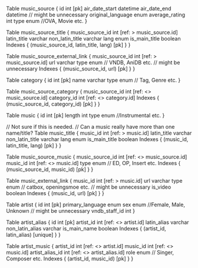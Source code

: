 Table music_source {
  id int [pk]
  air_date_start datetime
  air_date_end datetime // might be unnecessary
  original_language enum
  average_rating int
  type enum //OVA, Movie etc.
}

Table music_source_title {
  music_source_id int [ref: > music_source.id]
  latin_title varchar
  non_latin_title varchar
  lang enum
  is_main_title boolean
  Indexes {
    (music_source_id, latin_title, lang) [pk]
  }
}

Table music_source_external_link {
  music_source_id int [ref: > music_source.id]
  url varchar
  type enum // VNDB, AniDB etc. // might be unnecessary
    Indexes {
    (music_source_id, url) [pk]
  }
}

Table category {
  id int [pk]
  name varchar
  type enum // Tag, Genre etc.
}

Table music_source_category {
  music_source_id int [ref: <> music_source.id]
  category_id int [ref: <> category.id]
    Indexes {
    (music_source_id, category_id) [pk]
  }
}

Table music {
  id int [pk]
  length int
  type enum //Instrumental etc.
}

// Not sure if this is needed.
// Can a music really have more than one name/title?
Table music_title {
  music_id int [ref: > music.id]
  latin_title varchar
  non_latin_title varchar
  lang enum
  is_main_title boolean
  Indexes {
    (music_id, latin_title, lang) [pk]
  }
}

Table music_source_music {
  music_source_id int [ref: <> music_source.id]
  music_id int [ref: <> music.id]
  type enum // ED, OP, Insert etc.
    Indexes {
    (music_source_id, music_id) [pk]
  }
}

Table music_external_link {
  music_id int [ref: > music.id]
  url varchar
  type enum // catbox, openingsmoe etc. // might be unnecessary
  is_video boolean
    Indexes {
    (music_id, url) [pk]
  }
}

Table artist {
  id int [pk]
  primary_language enum
  sex enum //Female, Male, Unknown // might be unnecessary
  vndb_staff_id int 
}

Table artist_alias {
  id int [pk]
  artist_id int [ref: <> artist.id]
  latin_alias varchar
  non_latin_alias varchar
  is_main_name boolean
  Indexes {
    (artist_id, latin_alias) [unique]
  }
}

Table artist_music {
  artist_id int [ref: <> artist.id]
  music_id int [ref: <> music.id]
  artist_alias_id int [ref: <> artist_alias.id] 
  role enum // Singer, Composer etc.
    Indexes {
    (artist_id, music_id) [pk]
  }
}
